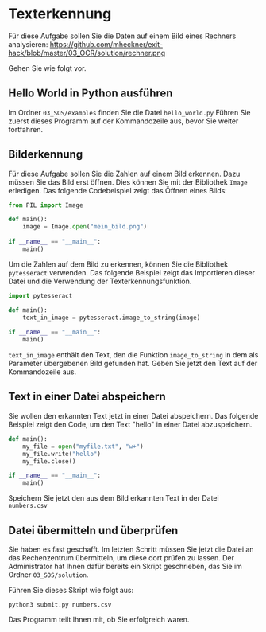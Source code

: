 # Texterkennung
Für diese Aufgabe sollen Sie die Daten auf einem Bild eines Rechners analysieren:
https://github.com/mheckner/exit-hack/blob/master/03_OCR/solution/rechner.png

Gehen Sie wie folgt vor.

## Hello World in Python ausführen
Im Ordner `03_SOS/examples` finden Sie die Datei `hello_world.py`
Führen Sie zuerst dieses Programm auf der Kommandozeile aus, bevor Sie weiter fortfahren.

## Bilderkennung
Für diese Aufgabe sollen Sie die Zahlen auf einem Bild erkennen. Dazu müssen Sie das Bild erst öffnen. Dies können Sie mit der Bibliothek `Image` erledigen. Das folgende Codebeispiel zeigt das Öffnen eines Bilds:

```python
from PIL import Image

def main():
    image = Image.open("mein_bild.png")
    
if __name__ == "__main__":
    main()
```

Um die Zahlen auf dem Bild zu erkennen, können Sie die Bibliothek `pytesseract` verwenden. Das folgende Beispiel zeigt das Importieren dieser Datei und die Verwendung der Texterkennungsfunktion.

```python
import pytesseract

def main():
    text_in_image = pytesseract.image_to_string(image)
    
if __name__ == "__main__":
    main()
```
`text_in_image` enthält den Text, den die Funktion `image_to_string` in dem als Parameter übergebenen Bild gefunden hat. Geben Sie jetzt den Text auf der Kommandozeile aus.

## Text in einer Datei abspeichern
Sie wollen den erkannten Text jetzt in einer Datei abspeichern. Das folgende Beispiel zeigt den Code, um den Text "hello" in einer Datei abzuspeichern.

```python
def main():
    my_file = open("myfile.txt", "w+")
    my_file.write("hello")
    my_file.close()

if __name__ == "__main__":
    main()
```
Speichern Sie jetzt den aus dem Bild erkannten Text in der Datei `numbers.csv`


## Datei übermitteln und überprüfen
Sie haben es fast geschafft. Im letzten Schritt müssen Sie jetzt die Datei an das Rechenzentrum übermitteln, um diese dort prüfen zu lassen. Der Administrator hat Ihnen dafür bereits ein Skript geschrieben, das Sie im Ordner `03_SOS/solution`.

Führen Sie dieses Skript wie folgt aus:
```shell
python3 submit.py numbers.csv
```
Das Programm teilt Ihnen mit, ob Sie erfolgreich waren.


